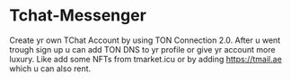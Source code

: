 # Tchat-Messenger
Create yr own TChat Account by using TON Connection 2.0. After u went trough sign up u can add TON DNS to yr profile or give yr account more luxury. Like add some NFTs from tmarket.icu or by adding https://tmail.ae which u can also rent.

